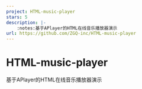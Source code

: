 ```yaml
---
project: HTML-music-player
stars: 5
description: |-
    :notes:基于APlayer的HTML在线音乐播放器演示
url: https://github.com/ZGQ-inc/HTML-music-player
---
```


# HTML-music-player
基于APlayer的HTML在线音乐播放器演示

